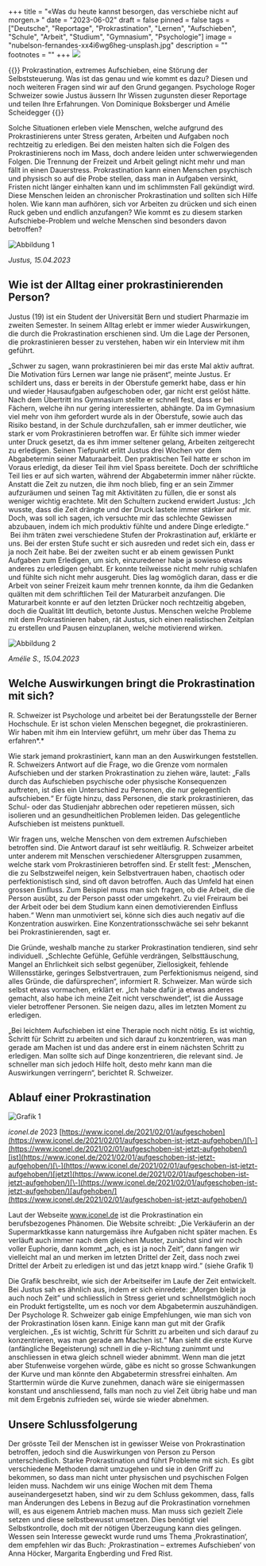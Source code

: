 +++
title = "«Was du heute kannst besorgen, das verschiebe nicht auf morgen.» "
date = "2023-06-02"
draft = false
pinned = false
tags = ["Deutsche", "Reportage", "Prokrastination", "Lernen", "Aufschieben", "Schule", "Arbeit", "Studium", "Gymnasium", "Psychologie"]
image = "nubelson-fernandes-xx4i6wg6heg-unsplash.jpg"
description = ""
footnotes = ""
+++
![](nubelson-fernandes-xx4i6wg6heg-unsplash.jpg)

{{<lead>}}
Prokrastination, extremes Aufschieben, eine Störung der Selbststeuerung. Was ist das genau und wie kommt es dazu? Diesen und noch weiteren Fragen sind wir auf den Grund gegangen. Psychologe Roger Schweizer sowie Justus  äussern Ihr Wissen zugunsten dieser Reportage und teilen Ihre Erfahrungen.
Von Dominique Boksberger und Amélie Scheidegger 
{{</lead>}}

Solche Situationen erleben viele Menschen, welche aufgrund des Prokrastinierens unter Stress geraten, Arbeiten und Aufgaben noch rechtzeitig zu erledigen. Bei den meisten halten sich die Folgen des Prokrastinierens noch im Mass, doch andere leiden unter schwerwiegenden Folgen. Die Trennung der Freizeit und Arbeit gelingt nicht mehr und man fällt in einen Dauerstress. Prokrastination kann einen Menschen psychisch und physisch so auf die Probe stellen, dass man in Aufgaben versinkt, Fristen nicht länger einhalten kann und im schlimmsten Fall gekündigt wird. Diese Menschen leiden an chronischer Prokrastination und sollten sich Hilfe holen. Wie kann man aufhören, sich vor Arbeiten zu drücken und sich einen Ruck geben und endlich anzufangen? Wie kommt es zu diesem starken Aufschiebe-Problem und welche Menschen sind besonders davon betroffen?

![Abbildung 1](bild2.png "Justus Homescreen")

*Justus, 15.04.2023[](https://www.lilo.blog)*

## **Wie ist der Alltag einer prokrastinierenden Person?**

Justus (19) ist ein Student der Universität Bern und studiert Pharmazie im zweiten Semester. In seinem Alltag erlebt er immer wieder Auswirkungen, die durch die Prokrastination erschienen sind. Um die Lage der Personen, die prokrastinieren besser zu verstehen, haben wir ein Interview mit ihm geführt. 

„Schwer zu sagen, wann prokrastinieren bei mir das erste Mal aktiv auftrat. Die Motivation fürs Lernen war lange nie präsent“, meinte Justus. Er schildert uns, dass er bereits in der Oberstufe gemerkt habe, dass er hin und wieder Hausaufgaben aufgeschoben oder, gar nicht erst gelöst hätte. Nach dem Übertritt ins Gymnasium stellte er schnell fest, dass er bei Fächern, welche ihn nur gering interessierten, abhängte. Da im Gymnasium viel mehr von ihm gefordert wurde als in der Oberstufe, sowie auch das Risiko bestand, in der Schule durchzufallen, sah er immer deutlicher, wie stark er vom Prokrastinieren betroffen war. Er fühlte sich immer wieder unter Druck gesetzt, da es ihm immer seltener gelang, Arbeiten zeitgerecht zu erledigen. Seinen Tiefpunkt erlitt Justus drei Wochen vor dem Abgabetermin seiner Maturaarbeit. Den praktischen Teil hatte er schon im Voraus erledigt, da dieser Teil ihm viel Spass bereitete. Doch der schriftliche Teil lies er auf sich warten, während der Abgabetermin immer näher rückte. Anstatt die Zeit zu nutzen, die ihm noch blieb, fing er an sein Zimmer aufzuräumen und seinen Tag mit Aktivitäten zu füllen, die er sonst als weniger wichtig erachtete. Mit den Schultern zuckend erwidert Justus: „Ich wusste, dass die Zeit drängte und der Druck lastete immer stärker auf mir. Doch, was soll ich sagen, ich versuchte mir das schlechte Gewissen abzubauen, indem ich mich produktiv fühlte und andere Dinge erledigte.“  Bei ihm träten zwei verschiedene Stufen der Prokrastination auf, erklärte er uns. Bei der ersten Stufe sucht er sich ausreden und redet sich ein, dass er ja noch Zeit habe. Bei der zweiten sucht er ab einem gewissen Punkt Aufgaben zum Erledigen, um sich, einzuredener habe ja sowieso etwas anderes zu erledigen gehabt. Er konnte teilweisse nicht mehr ruhig schlafen und fühlte sich nicht mehr ausgeruht. Dies lag womöglich daran, dass er die Arbeit von seiner Freizeit kaum mehr trennen konnte, da ihm die Gedanken quälten mit dem schriftlichen Teil der Maturarbeit anzufangen. Die Maturarbeit konnte er auf den letzten Drücker noch rechtzeitig abgeben, doch die Qualität litt deutlich, betonte Justus. Menschen welche Probleme mit dem Prokrastinieren haben, rät Justus, sich einen realistischen Zeitplan zu erstellen und Pausen einzuplanen, welche motivierend wirken. 

![Abbildung 2 ](bild1.jpg "Justus während dem Interview")

*Amélie S., 15.04.2023*

## **Welche Auswirkungen bringt die Prokrastination mit sich?**

R. Schweizer ist Psychologe und arbeitet bei der Beratungsstelle der Berner Hochschule. Er ist schon vielen Menschen begegnet, die prokrastinieren. Wir haben mit ihm ein Interview geführt, um mehr über das Thema zu erfahren*.* 

Wie stark jemand prokrastiniert, kann man an den Auswirkungen feststellen. R. Schweizers Antwort auf die Frage, wo die Grenze vom normalen Aufschieben und der starken Prokrastination zu ziehen wäre, lautet: „Falls durch das Aufschieben psychische oder physische Konsequenzen auftreten, ist dies ein Unterschied zu Personen, die nur gelegentlich aufschieben.“ Er fügte hinzu, dass Personen, die stark prokrastinieren, das Schul- oder das Studienjahr abbrechen oder repetieren müssen, sich isolieren und an gesundheitlichen Problemen leiden. Das gelegentliche Aufschieben ist meistens punktuell. 

Wir fragen uns, welche Menschen von dem extremen Aufschieben betroffen sind. Die Antwort darauf ist sehr weitläufig. R. Schweizer arbeitet unter anderem mit Menschen verschiedener Altersgruppen zusammen, welche stark vom Prokrastinieren betroffen sind. Er stellt fest: „Menschen, die zu Selbstzweifel neigen, kein Selbstvertrauen haben, chaotisch oder perfektionistisch sind, sind oft davon betroffen. Auch das Umfeld hat einen grossen Einfluss. Zum Beispiel muss man sich fragen, ob die Arbeit, die die Person ausübt, zu der Person passt oder umgekehrt. Zu viel Freiraum bei der Arbeit oder bei dem Studium kann einen demotivierenden Einfluss haben.“ Wenn man unmotiviert sei, könne sich dies auch negativ auf die Konzentration auswirken. Eine Konzentrationsschwäche sei sehr bekannt bei Prokrastinierenden, sagt er. 

Die Gründe, weshalb manche zu starker Prokrastination tendieren, sind sehr individuell. „Schlechte Gefühle, Gefühle verdrängen, Selbsttäuschung, Mangel an Ehrlichkeit sich selbst gegenüber, Ziellosigkeit, fehlende Willensstärke, geringes Selbstvertrauen, zum Perfektionismus neigend, sind alles Gründe, die dafürsprechen“, informiert R. Schweizer. Man würde sich selbst etwas vormachen, erklärt er. „Ich habe dafür ja etwas anderes gemacht, also habe ich meine Zeit nicht verschwendet“, ist die Aussage vieler betroffener Personen. Sie neigen dazu, alles im letzten Moment zu erledigen.

„Bei leichtem Aufschieben ist eine Therapie noch nicht nötig. Es ist wichtig, Schritt für Schritt zu arbeiten und sich darauf zu konzentrieren, was man gerade am Machen ist und das andere erst in einem nächsten Schritt zu erledigen. Man sollte sich auf Dinge konzentrieren, die relevant sind. Je schneller man sich jedoch Hilfe holt, desto mehr kann man die Auswirkungen verringern“, berichtet R. Schweizer. 

## **Ablauf einer Prokrastination**

![Grafik 1](bild3.png "Muster der Prokrastination")

*iconel.de* 2023 [https://www.iconel.de/2021/02/01/aufgeschoben](https://www.iconel.de/2021/02/01/aufgeschoben-ist-jetzt-aufgehoben/)[\-](https://www.iconel.de/2021/02/01/aufgeschoben-ist-jetzt-aufgehoben/)[ist](https://www.iconel.de/2021/02/01/aufgeschoben-ist-jetzt-aufgehoben/)[\-](https://www.iconel.de/2021/02/01/aufgeschoben-ist-jetzt-aufgehoben/)[jetzt](https://www.iconel.de/2021/02/01/aufgeschoben-ist-jetzt-aufgehoben/)[\-](https://www.iconel.de/2021/02/01/aufgeschoben-ist-jetzt-aufgehoben/)[aufgehoben/](https://www.iconel.de/2021/02/01/aufgeschoben-ist-jetzt-aufgehoben/)

Laut der Webseite www.iconel.de ist die Prokrastination ein berufsbezogenes Phänomen. Die Website schreibt: „Die Verkäuferin an der Supermarktkasse kann naturgemäss ihre Aufgaben nicht später machen. Es verläuft auch immer nach dem gleichen Muster, zunächst sind wir noch voller Euphorie, dann kommt „ach, es ist ja noch Zeit”, dann fangen wir vielleicht mal an und merken im letzten Drittel der Zeit, dass noch zwei Drittel der Arbeit zu erledigen ist und das jetzt knapp wird.“ (siehe Grafik 1) 

Die Grafik beschreibt, wie sich der Arbeitseifer im Laufe der Zeit entwickelt. Bei Justus sah es ähnlich aus, indem er sich einredete: „Morgen bleibt ja auch noch Zeit” und schliesslich in Stress geriet und schnellstmöglich noch ein Produkt fertigstellte, um es noch vor dem Abgabetermin auszuhändigen. Der Psychologe R. Schweizer gab einige Empfehlungen, wie man sich von der Prokrastination lösen kann. Einige kann man gut mit der Grafik vergleichen. „Es ist wichtig, Schritt für Schritt zu arbeiten und sich darauf zu konzentrieren, was man gerade am Machen ist.“ Man sieht die erste Kurve (anfängliche Begeisterung) schnell in die y-Richtung zunimmt und anschliessen in etwa gleich schnell wieder abnimmt. Wenn man die jetzt aber Stufenweise vorgehen würde, gäbe es nicht so grosse Schwankungen der Kurve und man könnte den Abgabetermin stressfrei einhalten. Am Starttermin würde die Kurve zunehmen, danach wäre sie einigermassen konstant und anschliessend, falls man noch zu viel Zeit übrig habe und man mit dem Ergebnis zufrieden sei, würde sie wieder abnehmen. 

## **Unsere Schlussfolgerung**

Der grösste Teil der Menschen ist in gewisser Weise von Prokrastination betroffen, jedoch sind die Auswirkungen von Person zu Person unterschiedlich. Starke Prokrastination und führt Probleme mit sich. Es gibt verschiedene Methoden damit umzugehen und sie in den Griff zu bekommen, so dass man nicht unter physischen und psychischen Folgen leiden muss. Nachdem wir uns einige Wochen mit dem Thema auseinandergesetzt haben, sind wir zu dem Schluss gekommen, dass, falls man Änderungen des Lebens in Bezug auf die Prokrastination vornehmen will, es aus eigenem Antrieb machen muss. Man muss sich gezielt Ziele setzen und diese selbstbewusst umsetzen. Dies benötigt viel Selbstkontrolle, doch mit der nötigen Überzeugung kann dies gelingen. Wessen sein Interesse geweckt wurde rund ums Thema ‚Prokrastination‘, dem empfehlen wir das Buch: ‚Prokrastination – extremes Aufschieben‘ von Anna Höcker, Margarita Engberding und Fred Rist.